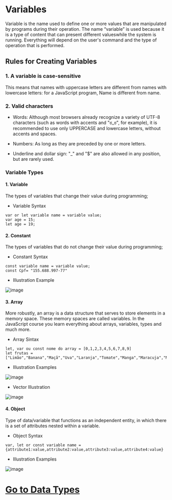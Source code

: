 # Variables 
Variable is the name used to define one or more values ​​that are manipulated by programs during their operation. The name “variable” is used because it is a type of content that can present different values ​​while the system is running. Everything will depend on the user's command and the type of operation that is performed.

## Rules for Creating Variables

### 1. A variable is case-sensitive
This means that names with uppercase letters are different from names with lowercase letters: for a JavaScript program, Name is different from name.

### 2. Valid characters

- Words:
Although most browsers already recognize a variety of UTF-8 characters (such as words with accents and "ಠ_ಠ", for example), it is recommended to use only UPPERCASE and lowercase letters, without accents and spaces.

- Numbers:
As long as they are preceded by one or more letters.

- Underline and dollar sign:
"_" and "$" are also allowed in any position, but are rarely used.

### Variable Types 

#### 1. Variable
The types of variables that change their value during programming;

- Variable Syntax

```
var or let variable name = variable value; 
var age = 15; 
let age = 19;
```

#### 2. Constant 
The types of variables that do not change their value during programming;

- Constant Syntax
```
const variable name = variable value;
const Cpf= "155.688.997-77"
```

- Illustration Example

![image](https://github.com/user-attachments/assets/0330c954-3f8a-4930-89dd-e45ea0643a05)

#### 3. Array
More robustly, an array is a data structure that serves to store elements in a memory space. 
These memory spaces are called variables. In the JavaScript course you learn everything about arrays, variables, types and much more.

- Array Sintax
``` 
let, var ou const nome do array = [0,1,2,3,4,5,6,7,8,9]
let frutas = ["Limão","Banana","Maçã","Uva","Laranja","Tomate","Manga","Maracuja","Morango","Melancia"];
```

- Illustration Examples

![image](https://github.com/user-attachments/assets/7eaed503-1742-4863-84c1-64490fb1c6fc)

- Vector Illustration

![image](https://github.com/user-attachments/assets/a46b164f-ac71-4ac1-b6af-d0afaea7328c)

#### 4. Object
Type of data/variable that functions as an independent entity, in which there is a set of attributes nested within a variable.

- Object Syntax
```
var, let or const variable name = {attribute1:value,attribute2:value,attribute3:value,attribute4:value}
```

- Illustration Examples

![image](https://github.com/user-attachments/assets/3ebd858c-3f3d-4cbd-9ee3-142cb1091abf)

# [Go to Data Types](https://github.com/Karlos-Eduardo-Mrqs/Construction-Html-Css-Javascript/blob/main/Interaction-Javascript/Module%201%20-%20Introduction/Variables-Number_02/DataTypes.md)

